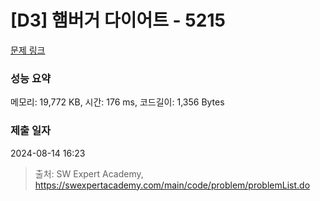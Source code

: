 # [D3] 햄버거 다이어트 - 5215 

[문제 링크](https://swexpertacademy.com/main/code/problem/problemDetail.do?contestProbId=AWT-lPB6dHUDFAVT) 

### 성능 요약

메모리: 19,772 KB, 시간: 176 ms, 코드길이: 1,356 Bytes

### 제출 일자

2024-08-14 16:23



> 출처: SW Expert Academy, https://swexpertacademy.com/main/code/problem/problemList.do